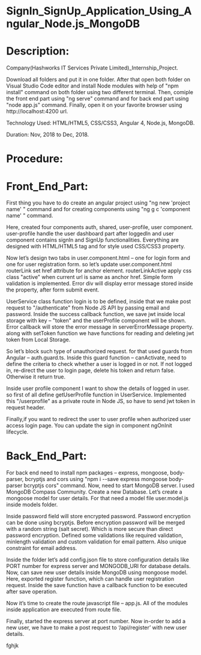 # SignIn_SignUp_Application_Using_Angular_Node.js_MongoDB
# Description:

Company(Hashworks IT Services Private Limited)_Internship_Project.

Download all folders and put it in one folder. After that open both folder on Visual Studio Code editor and install Node modules with help of "npm install" command on both folder using two different terminal. Then, comiple the front end part using "ng serve" command and for back end part using "node app.js" command. Finally, open it on your favorite browser using http://localhost:4200 url.

Technology Used: HTML/HTML5, CSS/CSS3, Angular 4, Node.js, MongoDB.

Duration: Nov, 2018 to Dec, 2018.

# Procedure:

# Front_End_Part:

First thing you have to do create an angular project using "ng new 'project name' " command and for creating components using "ng g c 'component name' " command.

Here, created four components auth, shared, user-profile, user component. user-profile handle the user dashboard part after loggedIn and user component contains signIn and SignUp functionalities. Everything are designed with HTML/HTML5 tag and for style used CSS/CSS3 property.

Now let’s design two tabs in user.component.html – one for login form and one for user registration form. so let’s update user.component.html routerLink set href attribute for anchor element. routerLinkActive apply css class "active" when current url is same as anchor href. Simple form validation is implemented. Error div will display error message stored inside the property, after form submit event.

UserService class function login is to be defined, inside that we make post request to "/authenticate" from Node JS API by passing email and password. Inside the success callback function, we save jwt inside local storage with key – "token" and the userProfile component will be shown. Error callback will store the error message in serverErrorMessage property. along with setToken function we have functions for reading and deleting jwt token from Local Storage. 

So let’s block such type of unauthorized request. for that used guards from Angular – auth.guard.ts. Inside this guard function –  canActivate, need to define the criteria to check whether a user is logged in or not. If not logged in, re-direct the user to login page, delete his token and return false. Otherwise it return true. 

Inside user profile component I want to show the details of logged in user. so first of all define getUserProfile function in UserService. Implemented this "/userprofile" as a private route in Node JS, so have to send jwt token in request header.

Finally,if you want to redirect the user to user profile when authorized user access login page. You can update the sign in component ngOnInit lifecycle.

# Back_End_Part:

For back end need to install npm packages – express, mongoose, body-parser, bcryptjs and cors using "npm i --save express mongoose body-parser bcryptjs cors" command. Now, need to start MongoDB server. I used MongoDB Compass Community. Create a new Database. Let’s create a mongoose model for user details. For that need a model file user.model.js inside models folder.

Inside password field will store encrypted password. Password encryption can be done using bcryptjs. Before encryption password will be merged with a random string (salt secret). Which is more secure than direct password encryption. Defined some validations like required validation, minlength validation and custom validation for email pattern. Also unique constraint for email address.

Inside the folder let’s add config.json file to store configuration details like PORT number for express server and MONGODB_URI for database details. Now, can save new user details inside MongoDB using mongoose model. Here, exported register function, which can handle user registration request. Inside the save function have a callback function to be executed after save operation.
 
Now it’s time to create the route javascript file – app.js. All of the modules inside application are executed from route file.
 
Finally, started the express server at port number. Now in-order to add a new user, we have to make a post request to ‘/api/register’ with new user details.



fghjk

